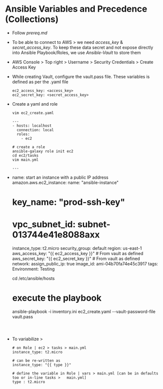 # Ansible Variables and Precedence (Collections)

- Follow _prereq.md_
- To be able to connect to AWS > we need _access_key_ & _secret_access_key_. To keep these data secret and not expose directly into Ansible Playbook/Roles, we use _Ansible-Vault_ to store them
- AWS Console > Top right > Username > Security Credentials > Create Access Key
  
- While creating Vault, configure the vault.pass file. These variables is defined as per the .yaml file
  
  ```
  ec2_access_key: <access_key>
  ec2_secret_key: <secret_access_key>
  ```
- Create a yaml and role
  
  ```
  vim ec2_create.yaml

  ---
  - hosts: localhost
    connection: local
    roles:
      - ec2

  # create a role
  ansible-galaxy role init ec2
  cd ec2/tasks
  vim main.yml

  ---
- name: start an instance with a public IP address
  amazon.aws.ec2_instance:
    name: "ansible-instance"
    # key_name: "prod-ssh-key"
    # vpc_subnet_id: subnet-013744e41e8088axx
    instance_type: t2.micro
    security_group: default
    region: us-east-1
    aws_access_key: "{{ ec2_access_key }}"  # From vault as defined
    aws_secret_key: "{{ ec2_secret_key }}"  # From vault as defined      
    network:
      assign_public_ip: true
    image_id: ami-04b70fa74e45c3917
    tags:
      Environment: Testing
  
  cd /etc/ansible/hosts

  # execute the playbook
  ansible-playbook -i inventory.ini ec2_create.yaml --vault-password-file vault.pass
  ```



- To variabilize >
  
  ```
  # on Role | ec2 > tasks > main.yml
  instance_type: t2.micro

  # can be re-written as
  instance_type: "{{ type }}"
  
  # define the variable in Role | vars > main.yml [can be in defaults too or in-line tasks >   main.yml]
  type : t2.micro
  ```
